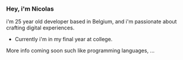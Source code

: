 ### Hey, i'm Nicolas

i'm 25 year old developer based in Belgium, and i'm passionate about crafting digital experiences.
- Currently i'm in my final year at college.

More info coming soon such like programming languages, ...
